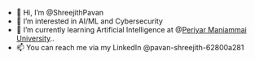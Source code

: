- 👋 Hi, I’m @ShreejithPavan
- 👀 I’m interested in AI/ML and Cybersecurity
- 🌱 I’m currently learning Artificial Intelligence at @[Periyar Maniammai University](https://www.pmu.edu/)..
- 📫 You can reach me via my LinkedIn @pavan-shreejith-62800a281

<!---
ShreejithPavan/ShreejithPavan is a ✨ special ✨ repository because its `README.md` (this file) appears on your GitHub profile.
You can click the Preview link to take a look at your changes.
--->
